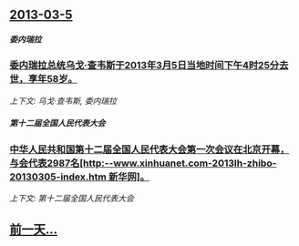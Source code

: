 ## [2013-03-5](/news/2013/03/5/index.md)

##### 委内瑞拉
### [委内瑞拉总统乌戈·查韦斯于2013年3月5日当地时间下午4时25分去世，享年58岁。](/news/2013/03/5/委内瑞拉总统乌戈-查韦斯于2013年3月5日当地时间下午4时25分去世-享年58岁.md)
_上下文: 乌戈·查韦斯, 委内瑞拉_

##### 第十二届全国人民代表大会
### [中华人民共和国第十二届全国人民代表大会第一次会议在北京开幕，与会代表2987名[http:--www.xinhuanet.com-2013lh-zhibo-20130305-index.htm 新华网]。](/news/2013/03/5/中华人民共和国第十二届全国人民代表大会第一次会议在北京开幕-与会代表2987名-http-wwwxinhuanet.md)
_上下文: 第十二届全国人民代表大会_

## [前一天...](/news/2012/12/10/index.md)

